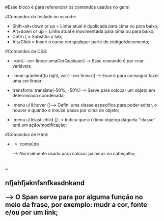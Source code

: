  #Esse bloco é para referenciar os comandos usados no geral

 #Comandos do teclado no vscode:
 - Shift+alt+down or up = Linha atual é duplicada para cima ou para baixo;
 - Alt+down or up = Linha atual é movimentada para cima ou para baixo;
 - Cntrl+[ = Substitui o tab;
 - Alt+Click = Inseri o curso em qualquer parte do código/documento;  
 
 #Comandos de CSS:
 - :root{--cor-linear:umaCorQualquer}--> Esse comando é par criar variáveis;

 - linear-gradient(to  right, var(--cor-linear))--> Esse é para conseguir fazer uma cor linear;

 - transform: translate(-50%, -50%)--> Serve para colocar um objeto em determinada coordenada;

 - .menu ul li:hover {}--> Defini uma classe específica para poder editar, o houver é quando o mouse passa por cima de
 objeto;
 
 - .menu ul li:last-child {}--> Indica que o último objetop daquela "classe" terá um ação/modificação;

 #Comandos de Html:
 - <nav><ul><li>conteúdo</li><ul></nav>--> Normalmente usado para colocar palavras no cabeçalho;
 -<p>nfjahfj<span>aknfsnfk</span>asdnkand</p>--> O Span serve para por alguma função no meio da frase, por exemplo: mudr a cor, fonte e/ou por um link;
 -